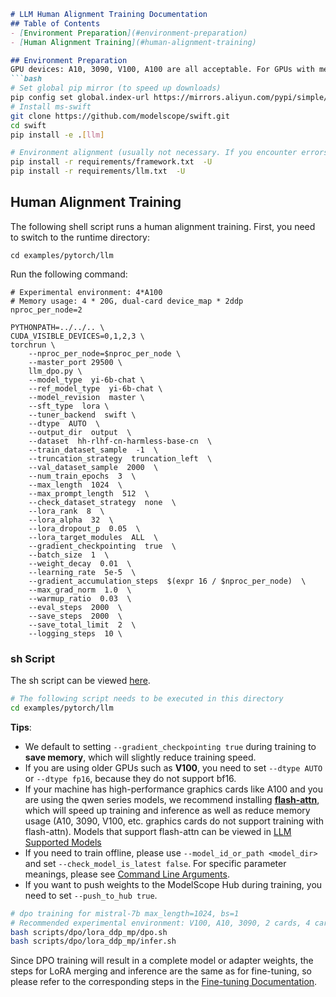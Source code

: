 ```markdown
# LLM Human Alignment Training Documentation
## Table of Contents
- [Environment Preparation](#environment-preparation)
- [Human Alignment Training](#human-alignment-training)

## Environment Preparation
GPU devices: A10, 3090, V100, A100 are all acceptable. For GPUs with memory <=24G, at least a dual-card environment is required. Since human alignment training loads two models on one card, it occupies more memory than fine-tuning due to an additional inference model's memory consumption.
```bash
# Set global pip mirror (to speed up downloads)
pip config set global.index-url https://mirrors.aliyun.com/pypi/simple/
# Install ms-swift
git clone https://github.com/modelscope/swift.git
cd swift
pip install -e .[llm]

# Environment alignment (usually not necessary. If you encounter errors, you can run the following code, the repository uses the latest environment for testing)
pip install -r requirements/framework.txt  -U
pip install -r requirements/llm.txt  -U
```

## Human Alignment Training
The following shell script runs a human alignment training. First, you need to switch to the runtime directory:

```shell
cd examples/pytorch/llm
```

Run the following command:

```shell
# Experimental environment: 4*A100
# Memory usage: 4 * 20G, dual-card device_map * 2ddp
nproc_per_node=2

PYTHONPATH=../../.. \
CUDA_VISIBLE_DEVICES=0,1,2,3 \
torchrun \
    --nproc_per_node=$nproc_per_node \
    --master_port 29500 \
    llm_dpo.py \
    --model_type  yi-6b-chat \
    --ref_model_type  yi-6b-chat \
    --model_revision  master \
    --sft_type  lora \
    --tuner_backend  swift \
    --dtype  AUTO  \
    --output_dir  output  \
    --dataset  hh-rlhf-cn-harmless-base-cn  \
    --train_dataset_sample  -1  \
    --truncation_strategy  truncation_left  \
    --val_dataset_sample  2000  \
    --num_train_epochs  3  \
    --max_length  1024  \
    --max_prompt_length  512  \
    --check_dataset_strategy  none  \
    --lora_rank  8  \
    --lora_alpha  32  \
    --lora_dropout_p  0.05  \
    --lora_target_modules  ALL  \
    --gradient_checkpointing  true  \
    --batch_size  1  \
    --weight_decay  0.01  \
    --learning_rate  5e-5  \
    --gradient_accumulation_steps  $(expr 16 / $nproc_per_node)  \
    --max_grad_norm  1.0  \
    --warmup_ratio  0.03  \
    --eval_steps  2000  \
    --save_steps  2000  \
    --save_total_limit  2  \
    --logging_steps  10 \
```

### sh Script

The sh script can be viewed [here](https://github.com/modelscope/swift/tree/main/examples/pytorch/llm/scripts/dpo).

```bash
# The following script needs to be executed in this directory
cd examples/pytorch/llm
```

**Tips**:

- We default to setting `--gradient_checkpointing true` during training to **save memory**, which will slightly reduce training speed.
- If you are using older GPUs such as **V100**, you need to set `--dtype AUTO` or `--dtype fp16`, because they do not support bf16.
- If your machine has high-performance graphics cards like A100 and you are using the qwen series models, we recommend installing [**flash-attn**](https://github.com/Dao-AILab/flash-attention), which will speed up training and inference as well as reduce memory usage (A10, 3090, V100, etc. graphics cards do not support training with flash-attn). Models that support flash-attn can be viewed in [LLM Supported Models](supported-models-and-datasets.md#models)
- If you need to train offline, please use `--model_id_or_path <model_dir>` and set `--check_model_is_latest false`. For specific parameter meanings, please see [Command Line Arguments](command-line-arguments.md).
- If you want to push weights to the ModelScope Hub during training, you need to set `--push_to_hub true`.

```bash
# dpo training for mistral-7b max_length=1024, bs=1
# Recommended experimental environment: V100, A10, 3090, 2 cards, 4 cards or 8 cards
bash scripts/dpo/lora_ddp_mp/dpo.sh
bash scripts/dpo/lora_ddp_mp/infer.sh
```

Since DPO training will result in a complete model or adapter weights, the steps for LoRA merging and inference are the same as for fine-tuning, so please refer to the corresponding steps in the [Fine-tuning Documentation](LLM-fine-tuning-documentation.md#merge-lora).
